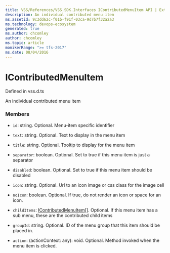 ```yaml
---
title: VSS/References/VSS.SDK.Interfaces IContributedMenuItem API | Extensions for Azure DevOps Services
description: An individual contributed menu item
ms.assetid: 9c3dd62c-f01b-f91f-03ca-9d7b7f32a2a3
ms.technology: devops-ecosystem
generated: true
ms.author: chcomley
author: chcomley
ms.topic: article
monikerRange: ">= tfs-2017"
ms.date: 08/04/2016
---
```


# IContributedMenuItem

Defined in vss.d.ts

An individual contributed menu item

### Members

- `id`: string. Optional. Menu-item specific identifier

- `text`: string. Optional. Text to display in the menu item

- `title`: string. Optional. Tooltip to display for the menu item

- `separator`: boolean. Optional. Set to true if this menu item is just a separator

- `disabled`: boolean. Optional. Set to true if this menu item should be disabled

- `icon`: string. Optional. Url to an icon image or css class for the image cell

- `noIcon`: boolean. Optional. If true, do not render an icon or space for an icon.

- `childItems`: [IContributedMenuItem](../../../VSS/References/VSS_SDK_Interfaces/IContributedMenuItem.md)[]. Optional. If this menu item has a sub menu, these are the contributed child items

- `groupId`: string. Optional. ID of the menu group that this item should be placed in.

- `action`: (actionContext: any): void. Optional. Method invoked when the menu item is clicked.
